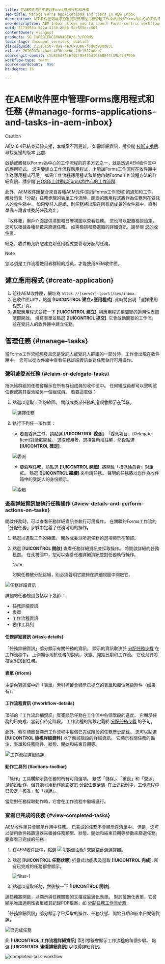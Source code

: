 ```yaml
---
title: 在AEM收件匣中管理Forms應用程式和任務
seo-title: Manage Forms applications and tasks in AEM Inbox
description: AEM收件匣可讓您透過提交應用程式和管理工作來啟動以Forms為中心的工作流程。
seo-description: AEM Inbox allows you to launch Forms-centric workflows through submitting applications and manage tasks.
uuid: 5173558a-542a-4130-8bb6-5ac555ecc507
contentOwner: vishgupt
products: SG_EXPERIENCEMANAGER/6.3/FORMS
topic-tags: document_services, publish
discoiquuid: c1515c58-7d9a-4a36-9390-f6d6b980b801
exl-id: 7076807a-40ad-4f3b-beb0-70c1577a8ee7
source-git-commit: c5b816d74c6f02f85476d16868844f39b4c47996
workflow-type: tm+mt
source-wordcount: '956'
ht-degree: 1%

---
```


# 在AEM收件匣中管理Forms應用程式和任務 {#manage-forms-applications-and-tasks-in-aem-inbox}

>[!CAUTION]
>
>AEM 6.4已結束延伸支援，本檔案不再更新。 如需詳細資訊，請參閱 [技術支援期](https://helpx.adobe.com//tw/support/programs/eol-matrix.html). 尋找支援的版本 [此處](https://experienceleague.adobe.com/docs/).

啟動或觸發以Forms為中心的工作流程的許多方式之一，就是透過AEM收件匣中的應用程式。 您需要建立工作流程應用程式，才能讓Forms工作流程在收件匣中作為應用程式可用。 如需工作流程應用程式和其他啟動Forms工作流程方法的詳細資訊，請參閱 [在OSGi上啟動以Forms為中心的工作流程](/help/forms/using/aem-forms-workflow.md#launch).

此外，AEM收件匣整合來自各種AEM元件(包括Forms工作流程)的通知和工作。 觸發包含「分配」任務步驟的表單工作流時，關聯的應用程式將作為任務列在受託人的收件箱中。 如果受託人是組，則任務將出現在所有組成員的收件箱中，直到單個人請求或委託任務為止。

「收件箱」用戶介面提供清單和日曆視圖以查看任務。 您也可以配置檢視設定。 您可以根據各種參數來篩選任務。 如需檢視和篩選器的詳細資訊，請參閱 [您的收件匣](/help/sites-authoring/inbox.md).

總之，收件箱允許您建立新應用程式並管理分配的任務。

>[!NOTE]
>
>您必須是工作流程使用者群組的成員，才能使用AEM收件匣。

## 建立應用程式 {#create-application}

1. 前往AEM收件匣，網址為 `https://[server]:[port]/aem/inbox`.
1. 在收件匣UI中，點選 **[!UICONTROL 建立>應用程式]**. 此時將出現「選擇應用程式」頁。
1. 選取應用程式並按一下 **[!UICONTROL 建立]**. 與應用程式相關聯的適用性表單隨即開啟。 填寫表單並點選 **[!UICONTROL 提交]**. 它會啟動關聯的工作流，並在受託人的收件匣中建立任務。

## 管理任務 {#manage-tasks}

當Forms工作流程觸發且您是受託人或受託人群組的一部分時，工作會出現在收件匣中。 您可以從收件箱中查看任務詳細資訊並對任務執行可用操作。

### 聲明或委派任務 {#claim-or-delegate-tasks}

指派給群組的任務會顯示在所有群組成員的收件匣中。 任何組成員都可以聲明該任務或將其委派給另一個組成員。 若要這麼做：

1. 點選以選取工作的縮圖。 開啟或委派任務的選項會顯示在頂端。

   ![選擇任務](assets/select-task.png)

1. 執行下列任一項作業：

   * 若要委派工作，請點選 **[!UICONTROL 委派]**. 「委派項目」(Delegate Item)對話框開啟。 選取使用者、選擇性新增註解，然後點選 **[!UICONTROL 確定]**.

   ![委派](assets/delegate.png)

   * 要聲明任務，請點選 **[!UICONTROL 開啟]**. 將開啟「指派給自身」對話框。 點選 **[!UICONTROL 繼續]** 來申請任務。 聲明的任務將以您作為收件箱中的受託人的身份顯示。

   ![索賠](assets/claim.png)

### 查看詳細資訊並執行任務操作 {#view-details-and-perform-actions-on-tasks}

開啟任務時，可以查看任務詳細資訊並執行可用操作。 在關聯的Forms工作流的「分配任務」步驟中定義了任務可用的操作。

1. 點選以選取工作的縮圖。 開啟或委派所選任務的選項顯示在頂部。
1. 點選 **[!UICONTROL 開啟]** 查看任務詳細資訊並採取操作。 將開啟詳細的任務視圖。 在此視圖中，您可以查看任務詳細資訊並對任務執行操作。

   >[!NOTE]
   >
   >如果任務被分配給組，則必須聲明它能夠在詳細視圖中開啟它。

![任務詳細資訊](assets/task-details.png)

詳細的任務視圖包括以下幾節：

* 任務詳細資訊
* 表單
* 工作流程資訊
* 動作工具列

#### 任務詳細資訊 {#task-details}

「任務詳細資訊」部分顯示有關任務的資訊。 顯示的資訊取決於 [分配任務步驟](/help/sites-developing/workflows-step-ref.md) 在工作流程中。 上例顯示用於任務的說明、狀態、開始日期和工作流。 它也允許將檔案附加到任務。

#### 表單 {#form}

主要內容區域中的「表單」索引標籤會顯示已提交的表單和欄位層級附件（如果有）。

#### 工作流程資訊 {#workflow-details}

頂部的「工作流詳細資訊」頁簽顯示任務在工作流中各個階段的進度。 它顯示任務的已完成、當前和待定階段。 工作流程的階段定義於 [分配任務步驟](/help/sites-developing/workflows-step-ref.md) 的子句。

此外，索引標籤會顯示工作流程中每個已完成階段的任務歷史記錄。 您可以點選 **[!UICONTROL 檢視詳細資料]** 以了解該階段的詳細資訊。 它顯示有關任務的備注、表單和任務附件、狀態、開始和結束日期等。

![工作流程詳細資訊](assets/workflow-details.png)

#### 動作工具列 {#actions-toolbar}

「操作」工具欄顯示該任務的所有可用選項。 雖然「儲存」、「重設」和「委派」是預設動作，但其他可用動作則設定於 [分配任務步驟](/help/sites-developing/workflows-step-ref.md). 在上述範例中，工作流程中已設定「核准」和「拒絕」。

當您對任務採取動作時，它會在工作流程中繼續進行。

### 查看已完成的任務 {#view-completed-tasks}

AEM收件匣只會顯示作用中任務。 已完成的任務不會顯示在清單中。 但是，您可以使用收件箱篩選器來根據任務類型、狀態、開始和結束日期等參數來篩選任務。 要查看已完成的任務：

1. 在AEM收件匣中，點選 ![切換側面板1](assets/toggle-side-panel1.png) 來開啟篩選選擇器。
1. 點選 **[!UICONTROL 任務狀態]** 折疊式功能表及選取 **[!UICONTROL 完成]**. 所有已完成的任務都會顯示。

   ![filter-1](assets/filter-1.png)

1. 點選以選取任務，然後按一下 **[!UICONTROL 開啟]**.

該任務將開啟，以顯示與任務關聯的文檔或最適化表單。 對於最適化表單，它會顯示唯讀適用性表單或其記錄PDF檔案，如 [分配任務工作流步驟](/help/sites-developing/workflows-step-ref.md).

「任務詳細資訊」部分顯示了已採取的操作、任務狀態、開始日期和結束日期等資訊。

![已完成任務](assets/completed-task.png)

此 **[!UICONTROL 工作流程詳細資訊]** 索引標籤會顯示工作流程的每個步驟。 點選 **[!UICONTROL 查看詳細資訊]** 以取得詳細資訊。

![completed-task-workflow](assets/completed-task-workflow.png)
